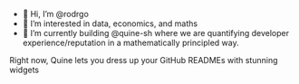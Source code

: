 - 👋 Hi, I’m @rodrgo
- 👀 I’m interested in data, economics, and maths
- 🌱 I’m currently building @quine-sh where we are quantifying developer experience/reputation in a mathematically principled way.

Right now, Quine lets you dress up your GitHub READMEs with stunning widgets

